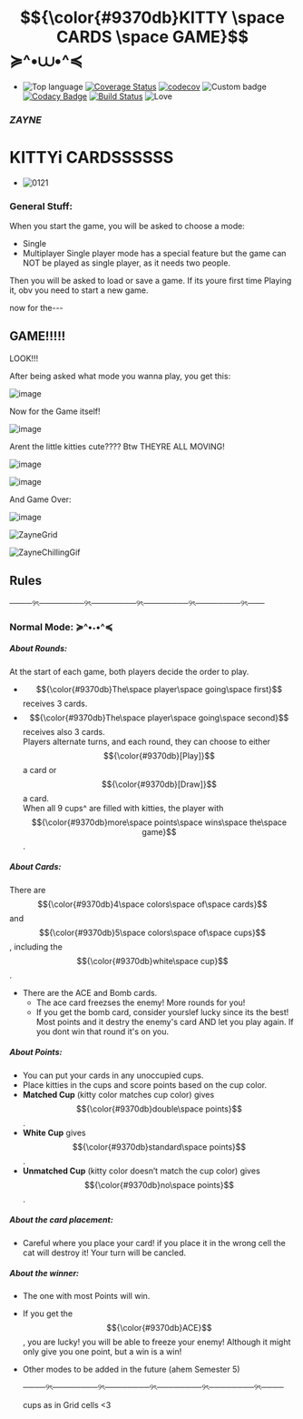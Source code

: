  # $${\color{#9370db}KITTY \space CARDS \space GAME}$$ ≽^•⩊•^≼

- ![Top language](https://img.shields.io/github/languages/top/ShahdLala66/SE_Kitty_Card)
[![Coverage Status](https://coveralls.io/repos/github/ShahdLala66/SE_Kitty_Card/badge.svg?branch=master)](https://coveralls.io/github/ShahdLala66/SE_Kitty_Card?branch=master) [![codecov](https://codecov.io/gh/Shahdlala66/SE_Kitty_Card/branch/master/graph/badge.svg)](https://codecov.io/gh/YOUR_ACCOUNT/YOUR_REPO)
![Custom badge](https://img.shields.io/badge/With_Zayne-420-purple)
[![Codacy Badge](https://app.codacy.com/project/badge/Grade/8067b3954490468f9db6ae49c9254232)](https://app.codacy.com/gh/ShahdLala66/SE_Kitty_Card/dashboard?utm_source=gh&utm_medium=referral&utm_content=&utm_campaign=Badge_grade)
[![Build Status](https://app.travis-ci.com/ShahdLala66/SE_Kitty_Card.svg?token=HH1pij9kc7Ve4oqguSMe&branch=developer)](https://app.travis-ci.com/ShahdLala66/SE_Kitty_Card)
![Love](https://img.shields.io/badge/Made%20with-%E2%9D%A4-red)
### *ZAYNE*  


# KITTYi CARDSSSSSS 

- ![0121](https://github.com/user-attachments/assets/5f9f56ff-1db6-4243-bf02-c1d24b07b3e9)


### General Stuff: 

When you start the game, you will be asked to choose a mode:
- Single
- Multiplayer
  Single player mode has a special feature but the game can NOT be played as single player, as it needs two people.
  
Then you will be asked to load or save a game. 
If its youre first time Playing it, obv you need to start a new game. 

now for the---

## GAME!!!!!

LOOK!!! 


After being asked what mode you wanna play, you get this: 



![image](https://github.com/user-attachments/assets/d9a47570-83dd-42af-a7e9-470f9e398ab5)


Now for the Game itself! 

![image](https://github.com/user-attachments/assets/9f592665-8085-4664-b3d9-3281d1907bdd)

Arent the little kitties cute????
Btw THEYRE ALL MOVING!

![image](https://github.com/user-attachments/assets/4789d1dd-f420-4a28-9237-1f270d346c70)


![image](https://github.com/user-attachments/assets/f4761088-5c92-4b2a-ad1b-d7495532a261)


And Game Over:

![image](https://github.com/user-attachments/assets/90c78aaa-d0af-455b-a8ae-c2bf2257085d)



![ZayneGrid](https://github.com/user-attachments/assets/0dabce1d-05ac-43b2-9b42-0b0db84bbe00)


![ZayneChillingGif](https://github.com/user-attachments/assets/efecb4e8-2e53-4586-8bd7-b79ecacc3ab6)






## **Rules**                                                  
────୨ৎ────────୨ৎ────────୨ৎ────────୨ৎ────────୨ৎ───


### **Normal Mode: ≽^•˕•^≼**

##### **About Rounds:**
At the start of each game, both players decide the order to play.  
- $${\color{#9370db}The\space player\space going\space first}$$ receives 3 cards.  
- $${\color{#9370db}The\space player\space going\space second}$$ receives also 3 cards.  
Players alternate turns, and each round, they can choose to either $${\color{#9370db}[Play]}$$ a card or $${\color{#9370db}[Draw]}$$ a card.  
When all 9 cups^ are filled with kitties, the player with $${\color{#9370db}more\space points\space wins\space the\space game}$$.

##### **About Cards:**
There are $${\color{#9370db}4\space colors\space of\space cards}$$ and $${\color{#9370db}5\space colors\space of\space cups}$$, including the $${\color{#9370db}white\space cup}$$.
- There are the ACE and Bomb cards.
  - The ace card freezses the enemy! More rounds for you!
  - If you get the bomb card, consider yourslef lucky since its the best!
  Most points and it destry the enemy's card AND let you play again. If you dont win that round it's on you.
  

##### **About Points:**
- You can put your cards in any unoccupied cups.  
- Place kitties in the cups and score points based on the cup color.
- **Matched Cup** (kitty color matches cup color) gives $${\color{#9370db}double\space points}$$.  
- **White Cup** gives $${\color{#9370db}standard\space points}$$.  
- **Unmatched Cup** (kitty color doesn’t match the cup color) gives $${\color{#9370db}no\space points}$$.

##### **About the card placement:**
- Careful where you place your card! if you place it in the wrong cell the cat will destroy it! Your turn will be cancled.
  
##### **About the winner:**
- The one with most Points will win.
- If you get the $${\color{#9370db}ACE}$$, you are lucky! you will be able to freeze your enemy! Although it might only give you one point, but a win is a win! 


- Other modes to be added in the future (ahem Semester 5)





  ────୨ৎ────────୨ৎ────────୨ৎ────────୨ৎ────────୨ৎ────


  cups as in Grid cells <3 
